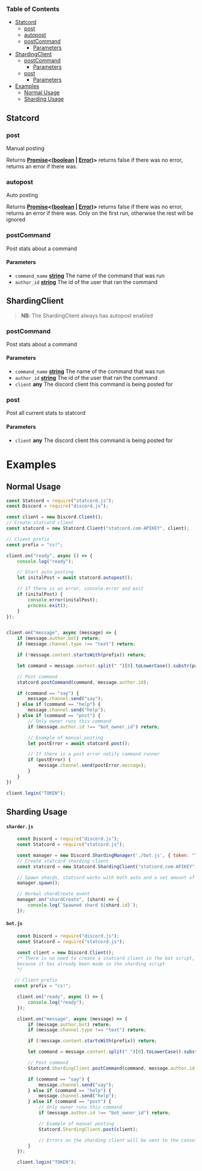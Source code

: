 <!-- Generated by documentation.js. Update this documentation by updating the source code. -->

### Table of Contents

-   [Statcord][1]
    -   [post][2]
    -   [autopost][3]
    -   [postCommand][4]
        -   [Parameters][5]
-   [ShardingClient][6]
    -   [postCommand][7]
        -   [Parameters][8]
    -   [post][9]
        -   [Parameters][10]
-   [Examples][15]
    -   [Normal Usage][16]
    -   [Sharding Usage][17]

## Statcord

### post

Manual posting

Returns **[Promise][11]&lt;([boolean][12] \| [Error][13])>** returns false if there was no error, returns an error if there was.

### autopost

Auto posting

Returns **[Promise][11]&lt;([boolean][12] \| [Error][13])>** returns false if there was no error, returns an error if there was. Only on the first run, otherwise the rest will be ignored

### postCommand

Post stats about a command

#### Parameters

-   `command_name` **[string][14]** The name of the command that was run
-   `author_id` **[string][14]** The id of the user that ran the command

## ShardingClient

> **NB**: The ShardingClient always has autopost enabled

### postCommand

Post stats about a command

#### Parameters

-   `command_name` **[string][14]** The name of the command that was run
-   `author_id` **[string][14]** The id of the user that ran the command
-   `client` **any** The discord client this command is being posted for

### post

Post all current stats to statcord

#### Parameters

-   `client` **any** The discord client this command is being posted for

# Examples

## Normal Usage

```javascript
const Statcord = require("statcord.js");
const Discord = require("discord.js");

const client = new Discord.Client();
// Create statcord client
const statcord = new Statcord.Client("statcord.com-APIKEY", client);

// Client prefix
const prefix = "cs!";

client.on("ready", async () => {
    console.log("ready");

    // Start auto posting
    let initalPost = await statcord.autopost();

    // If there is an error, console.error and exit
    if (initalPost) {
        console.error(initalPost);
        process.exit();
    }
});


client.on("message", async (message) => {
    if (message.author.bot) return;
    if (message.channel.type !== "text") return;

    if (!message.content.startsWith(prefix)) return;

    let command = message.content.split(" ")[0].toLowerCase().substr(prefix.length);

    // Post command
    statcord.postCommand(command, message.author.id);

    if (command == "say") {
        message.channel.send("say");
    } else if (command == "help") {
        message.channel.send("help");
    } else if (command == "post") {
        // Only owner runs this command
        if (message.author.id !== "bot_owner_id") return;

        // Example of manual posting
        let postError = await statcord.post();

        // If there is a post error notify command runner
        if (postError) {
            message.channel.send(postError.message);
        }
    }
})

client.login("TOKEN");
```

## Sharding Usage

#### **`sharder.js`**
```javascript
    const Discord = require("discord.js");
    const Statcord = require("statcord.js");

    const manager = new Discord.ShardingManager('./bot.js', { token: "TOKEN"});
    // Create statcord sharding client
    const statcord = new Statcord.ShardingClient("statcord.com-APIKEY", manager);

    // Spawn shards, statcord works with both auto and a set amount of shards
    manager.spawn();

    // Normal shardCreate event
    manager.on("shardCreate", (shard) => {
        console.log(`Spawned shard ${shard.id}`);
    });
```

#### **`bot.js`**
```javascript
    const Discord = require("discord.js");
    const Statcord = require("statcord.js");

    const client = new Discord.Client();
    /* There is no need to create a statcord client in the bot script,
    because it has already been made in the sharding script
    */

   // Client prefix
   const prefix = "cs!";

    client.on("ready", async () => {
        console.log("ready");
    });

    client.on("message", async (message) => {
        if (message.author.bot) return;
        if (message.channel.type !== "text") return;

        if (!message.content.startsWith(prefix)) return;

        let command = message.content.split(" ")[0].toLowerCase().substr(prefix.length);

        // Post command
        Statcord.ShardingClient.postCommand(command, message.author.id, client);

        if (command == "say") {
            message.channel.send("say");
        } else if (command == "help") {
            message.channel.send("help");
        } else if (command == "post") {
            // Only owner runs this command
            if (message.author.id !== "bot_owner_id") return;

            // Example of manual posting
            Statcord.ShardingClient.post(client);

            // Errors on the sharding client will be sent to the console straight away
        }
    });

    client.login("TOKEN");
```

[1]: #statcord

[2]: #post

[3]: #autopost

[4]: #postcommand

[5]: #parameters

[6]: #shardingclient

[7]: #postcommand-1

[8]: #parameters-1

[9]: #post-1

[10]: #parameters-2

[11]: https://developer.mozilla.org/docs/Web/JavaScript/Reference/Global_Objects/Promise

[12]: https://developer.mozilla.org/docs/Web/JavaScript/Reference/Global_Objects/Boolean

[13]: https://developer.mozilla.org/docs/Web/JavaScript/Reference/Global_Objects/Error

[14]: https://developer.mozilla.org/docs/Web/JavaScript/Reference/Global_Objects/String

[15]: #examples

[16]: #normal-usage

[17]: #sharding-usage
